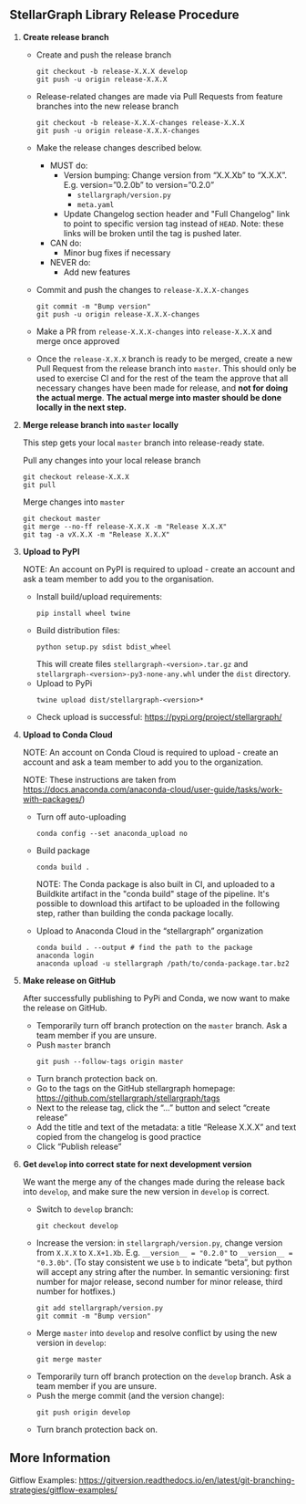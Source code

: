 ## StellarGraph Library Release Procedure

1. **Create release branch**

   - Create and push the release branch
     ```shell
     git checkout -b release-X.X.X develop
     git push -u origin release-X.X.X
     ```

   - Release-related changes are made via Pull Requests from feature branches into the new release branch
     ```shell
     git checkout -b release-X.X.X-changes release-X.X.X
     git push -u origin release-X.X.X-changes
     ```

   - Make the release changes described below.
     - MUST do:
       - Version bumping: Change version from “X.X.Xb” to “X.X.X”. E.g. version=”0.2.0b” to version=”0.2.0”
         - `stellargraph/version.py`
         - `meta.yaml`
       - Update Changelog section header and "Full Changelog" link to point to specific version tag instead of `HEAD`. Note: these links will be broken until the tag is pushed later.
     - CAN do:
       - Minor bug fixes if necessary
     - NEVER do:
       - Add new features

   - Commit and push the changes to `release-X.X.X-changes`
     ```shell
     git commit -m "Bump version"
     git push -u origin release-X.X.X-changes
     ```

   - Make a PR from `release-X.X.X-changes` into `release-X.X.X` and merge once approved

   - Once the `release-X.X.X` branch is ready to be merged, create a new Pull Request from the release branch into `master`. This should only be used to exercise CI and for the rest of the team the approve that all necessary changes have been made for release, and **not for doing the actual merge**. **The actual merge into master should be done locally in the next step.**

2. **Merge release branch into `master` locally**

    This step gets your local `master` branch into release-ready state.

    Pull any changes into your local release branch
    ```shell
    git checkout release-X.X.X
    git pull
    ```

    Merge changes into `master`
    ```shell
    git checkout master
    git merge --no-ff release-X.X.X -m "Release X.X.X"
    git tag -a vX.X.X -m "Release X.X.X"
    ```

3. **Upload to PyPI**

    NOTE: An account on PyPI is required to upload - create an account and ask a team member to add you to the organisation.

   - Install build/upload requirements:
     ```shell
     pip install wheel twine
     ```
   - Build distribution files:
     ```shell
     python setup.py sdist bdist_wheel
     ```
     This will create files `stellargraph-<version>.tar.gz` and `stellargraph-<version>-py3-none-any.whl` under the `dist` directory.
   - Upload to PyPi
     ```shell
     twine upload dist/stellargraph-<version>*
     ```
   - Check upload is successful: https://pypi.org/project/stellargraph/

4. **Upload to Conda Cloud**

   NOTE: An account on Conda Cloud is required to upload - create an account and ask a team member to add you to the organization.

   NOTE: These instructions are taken from https://docs.anaconda.com/anaconda-cloud/user-guide/tasks/work-with-packages/)

   - Turn off auto-uploading
     ```shell
     conda config --set anaconda_upload no
     ```
   - Build package
     ```shell
     conda build .
     ```
     
      NOTE: The Conda package is also built in CI, and uploaded to a Buildkite artifact in the "conda build" stage of the pipeline.  It's possible to download this artifact to be uploaded in the following step, rather than building the conda package locally.
      
   - Upload to Anaconda Cloud in the “stellargraph” organization
     ```shell
     conda build . --output # find the path to the package
     anaconda login
     anaconda upload -u stellargraph /path/to/conda-package.tar.bz2
     ```
     
  

5. **Make release on GitHub**

    After successfully publishing to PyPi and Conda, we now want to make the release on GitHub.

   - Temporarily turn off branch protection on the `master` branch. Ask a team member if you are unsure.
   - Push `master` branch
     ```shell
     git push --follow-tags origin master
     ```
   - Turn branch protection back on.
   - Go to the tags on the GitHub stellargraph homepage: https://github.com/stellargraph/stellargraph/tags
   - Next to the release tag, click the “...” button and select “create release”
   - Add the title and text of the metadata: a title “Release X.X.X” and text copied from the changelog is good practice
   - Click “Publish release”

6. **Get `develop` into correct state for next development version**

    We want the merge any of the changes made during the release back into `develop`, and make sure the new version in `develop` is correct.

   - Switch to `develop` branch:
     ```shell
     git checkout develop
     ```
   - Increase the version: in `stellargraph/version.py`, change version from `X.X.X` to `X.X+1.Xb`. E.g. `__version__ = "0.2.0"` to `__version__ = "0.3.0b"`. (To stay consistent we use `b` to indicate “beta”, but python will accept any string after the number. In semantic versioning: first number for major release, second number for minor release, third number for hotfixes.)
     ```shell
     git add stellargraph/version.py
     git commit -m "Bump version"
     ```
   - Merge `master` into `develop` and resolve conflict by using the new version in `develop`:
     ```shell
     git merge master
     ```
   - Temporarily turn off branch protection on the `develop` branch. Ask a team member if you are unsure.
   - Push the merge commit (and the version change):
     ```shell
     git push origin develop
     ```
   - Turn branch protection back on.


## More Information

Gitflow Examples:
https://gitversion.readthedocs.io/en/latest/git-branching-strategies/gitflow-examples/
